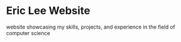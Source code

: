 # Eric Lee Website
 website showcasing my skills, projects, and experience in the field of computer science 
